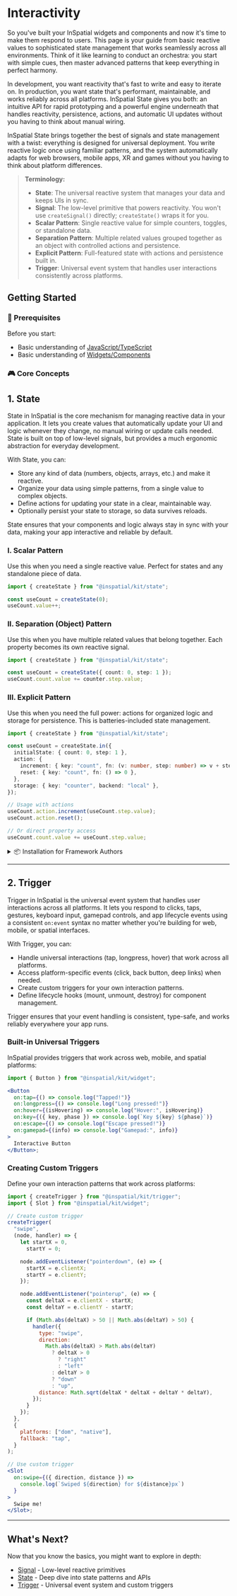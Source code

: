 # Interactivity

So you've built your InSpatial widgets and components and now it's time to make them respond to users. This page is your guide from basic reactive values to sophisticated state management that works seamlessly across all environments. Think of it like learning to conduct an orchestra: you start with simple cues, then master advanced patterns that keep everything in perfect harmony.

In development, you want reactivity that's fast to write and easy to iterate on. In production, you want state that's performant, maintainable, and works reliably across all platforms. InSpatial State gives you both: an intuitive API for rapid prototyping and a powerful engine underneath that handles reactivity, persistence, actions, and automatic UI updates without you having to think about manual wiring.

InSpatial State brings together the best of signals and state management with a twist: everything is designed for universal deployment. You write reactive logic once using familiar patterns, and the system automatically adapts for web browsers, mobile apps, XR and games without you having to think about platform differences.

> **Terminology:**
>
> - **State**: The universal reactive system that manages your data and keeps UIs in sync.
> - **Signal**: The low-level primitive that powers reactivity. You won't use `createSignal()` directly; `createState()` wraps it for you.
> - **Scalar Pattern**: Single reactive value for simple counters, toggles, or standalone data.
> - **Separation Pattern**: Multiple related values grouped together as an object with controlled actions and persistence.
> - **Explicit Pattern**: Full-featured state with actions and persistence built in.
> - **Trigger**: Universal event system that handles user interactions consistently across platforms.

## Getting Started

### 🎯 Prerequisites

Before you start:

- Basic understanding of [JavaScript/TypeScript](https://www.typescriptlang.org/docs/)
- Basic understanding of [Widgets/Components](../1.%20graphical-user-interface/widgets-components🟡.md)

### 🎮 Core Concepts 

## 1. State

State in InSpatial is the core mechanism for managing reactive data in your application. It lets you create values that automatically update your UI and logic whenever they change, no manual wiring or update calls needed. State is built on top of low-level signals, but provides a much ergonomic abstraction for everyday development.

With State, you can:

- Store any kind of data (numbers, objects, arrays, etc.) and make it reactive.
- Organize your data using simple patterns, from a single value to complex objects.
- Define actions for updating your state in a clear, maintainable way.
- Optionally persist your state to storage, so data survives reloads.

State ensures that your components and logic always stay in sync with your data, making your app interactive and reliable by default.

### I. Scalar Pattern

Use this when you need a single reactive value. Perfect for states and any standalone piece of data.

```ts
import { createState } from "@inspatial/kit/state";

const useCount = createState(0);
useCount.value++;
```

### II. Separation (Object) Pattern

Use this when you have multiple related values that belong together. Each property becomes its own reactive signal.

```ts
import { createState } from "@inspatial/kit/state";

const useCount = createState({ count: 0, step: 1 });
useCount.count.value += counter.step.value;
```

### III. Explicit Pattern

Use this when you need the full power: actions for organized logic and storage for persistence. This is batteries-included state management.

```ts
import { createState } from "@inspatial/kit/state";

const useCount = createState.in({
  initialState: { count: 0, step: 1 },
  action: {
    increment: { key: "count", fn: (v: number, step: number) => v + step },
    reset: { key: "count", fn: () => 0 },
  },
  storage: { key: "counter", backend: "local" },
});

// Usage with actions
useCount.action.increment(useCount.step.value);
useCount.action.reset();

// Or direct property access
useCount.count.value += useCount.step.value;
```

<details>
<summary>📦 Installation for Framework Authors</summary>

If you're building a framework or library that needs to include interactivity:

```bash
deno install jsr:@in/teract
```

##

```bash
npx jsr add @in/teract
```

##

```bash
yarn dlx jsr add @in/teract
```

##

```bash
pnpm dlx jsr add @in/teract
```

##

```bash
bunx jsr add @in/teract
```

##

```bash
vlt install jsr:@in/teract
```

</details>

---

## 2. Trigger

Trigger in InSpatial is the universal event system that handles user interactions across all platforms. It lets you respond to clicks, taps, gestures, keyboard input, gamepad controls, and app lifecycle events using a consistent `on:event` syntax no matter whether you're building for web, mobile, or spatial interfaces.

With Trigger, you can:

- Handle universal interactions (tap, longpress, hover) that work across all platforms.
- Access platform-specific events (click, back button, deep links) when needed.
- Create custom triggers for your own interaction patterns.
- Define lifecycle hooks (mount, unmount, destroy) for component management.

Trigger ensures that your event handling is consistent, type-safe, and works reliably everywhere your app runs.

### Built-in Universal Triggers

InSpatial provides triggers that work across web, mobile, and spatial platforms:

```jsx
import { Button } from "@inspatial/kit/widget";

<Button
  on:tap={() => console.log("Tapped!")}
  on:longpress={() => console.log("Long pressed!")}
  on:hover={(isHovering) => console.log("Hover:", isHovering)}
  on:key={({ key, phase }) => console.log(`Key ${key} ${phase}`)}
  on:escape={() => console.log("Escape pressed!")}
  on:gamepad={(info) => console.log("Gamepad:", info)}
>
  Interactive Button
</Button>;
```

### Creating Custom Triggers

Define your own interaction patterns that work across platforms:

```jsx
import { createTrigger } from "@inspatial/kit/trigger";
import { Slot } from "@inspatial/kit/widget";

// Create custom trigger
createTrigger(
  "swipe",
  (node, handler) => {
    let startX = 0,
      startY = 0;

    node.addEventListener("pointerdown", (e) => {
      startX = e.clientX;
      startY = e.clientY;
    });

    node.addEventListener("pointerup", (e) => {
      const deltaX = e.clientX - startX;
      const deltaY = e.clientY - startY;

      if (Math.abs(deltaX) > 50 || Math.abs(deltaY) > 50) {
        handler({
          type: "swipe",
          direction:
            Math.abs(deltaX) > Math.abs(deltaY)
              ? deltaX > 0
                ? "right"
                : "left"
              : deltaY > 0
              ? "down"
              : "up",
          distance: Math.sqrt(deltaX * deltaX + deltaY * deltaY),
        });
      }
    });
  },
  {
    platforms: ["dom", "native"],
    fallback: "tap",
  }
);

// Use custom trigger
<Slot
  on:swipe={({ direction, distance }) =>
    console.log(`Swiped ${direction} for ${distance}px`)
  }
>
  Swipe me!
</Slot>;
```

---

## What's Next?

Now that you know the basics, you might want to explore in depth:

- [Signal](./signal🟢.md) - Low-level reactive primitives
- [State](./state🟡.md) - Deep dive into state patterns and APIs
- [Trigger](./trigger🟡.md) - Universal event system and custom triggers
